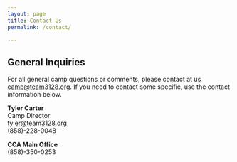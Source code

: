 ```yaml
---
layout: page
title: Contact Us
permalink: /contact/

---
```

## General Inquiries
For all general camp questions or comments, please contact at us camp@team3128.org. If you need to contact some specific, use the contact information below.

**Tyler Carter**  
Camp Director  
tyler@team3128.org  
(858)-228-0048  

**CCA Main Office**  
(858)-350-0253  

